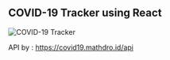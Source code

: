 ## COVID-19 Tracker using React

![COVID-19 Tracker](https://drive.google.com/file/d/1xErtK4GeHqzkkvChozZ1a3QSh5UqYNUi/view)

API by : https://covid19.mathdro.id/api
